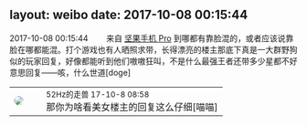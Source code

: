 layout: weibo
date: 2017-10-08 00:15:44
---
<meta name="referrer" content="no-referrer" />

2017-10-08 00:15:44  &nbsp;&nbsp;&nbsp;&nbsp;&nbsp;&nbsp; 来自 <a href="http://app.weibo.com/t/feed/Z4AgP" rel="nofollow">坚果手机 Pro</a>
到哪都有靠脸混的，或者应该说靠脸在哪都能混。打个游戏也有人晒照求带，长得漂亮的楼主那底下真是一大群野狗似的玩家回复，好像都能听到他们嗷嗷狂叫，不是什么最强王者还带多少星都不好意思回复——咳，什么世道[doge] ​​​

<table style="width: 100%;">
  <tr>
    <td style="width: 40px;"><img style="border-radius:50%" src="https://tva4.sinaimg.cn/crop.0.0.180.180.50/8beaf773jw1e8qgp5bmzyj2050050aa8.jpg?KID=imgbed,tva&Expires=1624465770&ssig=sxGmK6j7F9"></td>
    <td colspan="2"><small>52Hz的走兽 17-10-8 08:58</small><br/>那你为啥看美女楼主的回复这么仔细[喵喵]</td>
  </tr>
</table>
